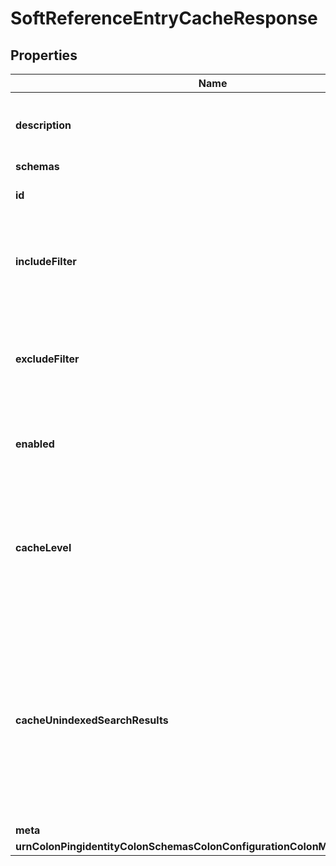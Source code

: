 

# SoftReferenceEntryCacheResponse


## Properties

| Name | Type | Description | Notes |
|------------ | ------------- | ------------- | -------------|
|**description** | **String** | A description for this Entry Cache |  [optional] |
|**schemas** | **List&lt;EnumsoftReferenceEntryCacheSchemaUrn&gt;** |  |  |
|**id** | **String** | Name of the Entry Cache |  |
|**includeFilter** | **List&lt;String&gt;** | The set of filters that define the entries that should be included in the cache. |  [optional] |
|**excludeFilter** | **List&lt;String&gt;** | The set of filters that define the entries that should be excluded from the cache. |  [optional] |
|**enabled** | **Boolean** | Indicates whether the Entry Cache is enabled. |  |
|**cacheLevel** | **Integer** | Specifies the cache level in the cache order if more than one instance of the cache is configured. |  |
|**cacheUnindexedSearchResults** | **Boolean** | Indicates whether the entry cache should be updated with entries that have been returned to the client during the course of processing an unindexed search. |  [optional] |
|**meta** | [**MetaMeta**](MetaMeta.md) |  |  [optional] |
|**urnColonPingidentityColonSchemasColonConfigurationColonMessagesColon20** | [**MetaUrnPingidentitySchemasConfigurationMessages20**](MetaUrnPingidentitySchemasConfigurationMessages20.md) |  |  [optional] |



